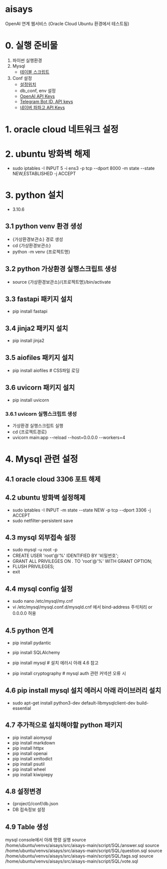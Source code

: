# aisays
OpenAI 연계 웹서비스 (Oracle Cloud Ubuntu 환경에서 테스트됨)

# 0. 실행 준비물
1. 파이썬 실행환경
2. Mysql
   - [테이블 스크립트](https://github.com/syschat0/aisays/tree/main/script/SQL)
3. Conf 설정
   - [설정위치](https://github.com/syschat0/aisays/tree/main/conf)
   - db_conf, env 설정
   - [OpenAI API Keys](https://platform.openai.com/account/api-keys)
   - [Telegram Bot ID, API keys](https://hzoo.tistory.com/87)
   - [네이버 파파고 API Keys](https://developers.naver.com/docs/papago/papago-nmt-overview.md#사전-준비-사항)

# 1. oracle cloud 네트워크 설정

# 2. ubuntu 방화벽 해제
- sudo iptables -I INPUT 5 -i ens3 -p tcp --dport 8000 -m state --state NEW,ESTABLISHED -j ACCEPT

# 3. python 설치
- 3.10.6
## 3.1 python venv 환경 생성
- {가상환경보관소} 경로 생성
- cd {가상환경보관소}
- python -m venv {프로젝트명}

## 3.2 python 가상환경 실행스크립트 생성
- source {가상환경보관소}/{프로젝트명}/bin/activate


## 3.3 fastapi 패키지 설치
- pip install fastapi

## 3.4 jinja2 패키지 설치
- pip install jinja2
  
## 3.5 aiofiles 패키지 설치
- pip install aiofiles # CSS파일 로딩

## 3.6 uvicorn 패키지 설치
- pip install uvicorn

### 3.6.1 uvicorn 실행스크립트 생성
- 가상환경 실행스크립트 실행
- cd {프로젝트경로}
- uvicorn main:app --reload --host=0.0.0.0 --workers=4


# 4. Mysql 관련 설정
## 4.1 oracle cloud 3306 포트 해제
## 4.2 ubuntu 방화벽 설정해제
- sudo iptables -I INPUT -m state --state NEW -p tcp --dport 3306 -j ACCEPT
- sudo netfilter-persistent save

## 4.3 mysql 외부접속 설정
- sudo mysql -u root -p
- CREATE USER 'root'@'%' IDENTIFIED BY '비밀번호';
- GRANT ALL PRIVILEGES ON *.* TO 'root'@'%' WITH GRANT OPTION;
- FLUSH PRIVILEGES;
- exit

## 4.4 mysql config 설정
- sudo nano /etc/mysql/my.cnf
- vi /etc/mysql/mysql.conf.d/mysqld.cnf 에서 bind-address 주석처리 or 0.0.0.0 허용

## 4.5 python 연계
- pip install pydantic
- pip install SQLAlchemy
- pip install mysql # 설치 에러시 아래 4.6 참고

- pip install cryptography # mysql auth 관련 커넥션 오류 시

## 4.6 pip install mysql 설치 에러시 아래 라이브러리 설치
- sudo apt-get install python3-dev default-libmysqlclient-dev build-essential

## 4.7 추가적으로 설치해야할 python 패키지
- pip install aiomysql
- pip install markdown
- pip install httpx
- pip install openai
- pip install xmltodict
- pip install psutil
- pip install wheel
- pip install kiwipiepy

## 4.8 설정변경
- {project}/conf/db.json
- DB 접속정보 설정

## 4.9 Table 생성
mysql console에서 아래 명령 실행
source /home/ubuntu/venvs/aisays/src/aisays-main/script/SQL/answer.sql
source /home/ubuntu/venvs/aisays/src/aisays-main/script/SQL/question.sql
source /home/ubuntu/venvs/aisays/src/aisays-main/script/SQL/tags.sql
source /home/ubuntu/venvs/aisays/src/aisays-main/script/SQL/vote.sql
